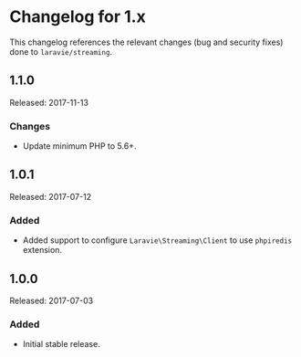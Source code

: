 # Changelog for 1.x

This changelog references the relevant changes (bug and security fixes) done to `laravie/streaming`.

## 1.1.0

Released: 2017-11-13

### Changes

* Update minimum PHP to 5.6+.

## 1.0.1

Released: 2017-07-12

### Added

* Added support to configure `Laravie\Streaming\Client` to use `phpiredis` extension.

## 1.0.0

Released: 2017-07-03

### Added

* Initial stable release.
